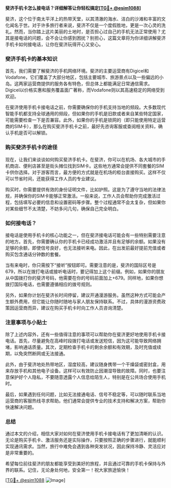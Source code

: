 **斐济手机卡怎么接电话？详细解答让你轻松搞定[[TG💪+ @esim1088](https://t.me/s/esim1088)]**

斐济，这个位于南太平洋上的热带天堂，以其清澈的海水、洁白的沙滩和丰富的文化闻名于世。对于许多旅行者来说，斐济不仅是一个度假胜地，更是一次心灵的洗礼。然而，当你踏上这片美丽的土地时，是否担心过自己的手机无法正常使用？尤其是接电话的问题，会不会让你感到困扰？别担心，这篇文章将为你详细讲解斐济手机卡如何接电话，让你在斐济玩得开心又安心。

### 斐济手机卡的基本知识

首先，我们需要了解斐济的手机网络环境。斐济的主要运营商有Digicel和Vodafone，它们覆盖了大部分地区，包括主要城市、旅游景点以及一些偏远的小岛。这两家运营商提供的服务各有特色，但总体上都能满足日常通信需求。Digicel以价格实惠和服务覆盖面广著称，而Vodafone则以其高速稳定的网络受到欢迎。

在斐济使用手机卡接电话之前，你需要确保你的手机支持当地的频段。大多数现代智能手机都支持全球通用的频段，但如果你的手机是旧款或者来自某些特定国家，可能需要检查一下是否兼容。此外，如果你的手机是锁网的（即只能使用特定运营商的SIM卡），那么在购买斐济手机卡之前，最好先咨询客服或查阅相关资料，确认手机是否可以解锁。

### 购买斐济手机卡的途径

现在，让我们来谈谈如何购买斐济手机卡。在斐济，你可以在机场、各大城市的手机商店、便利店甚至是街头摊位找到SIM卡。这些地方通常会提供不同套餐的SIM卡供你选择。对于游客而言，最方便的方式就是在机场的柜台直接购买。这样不仅可以节省时间，还能获得工作人员的专业建议。

购买时，你需要提供有效的身份证明文件，比如护照。这是为了遵守当地的法律法规，并确保你的SIM卡能够正常激活。一般来说，工作人员会帮助你完成激活过程，包括填写必要的信息和设置密码等步骤。整个过程通常不会太复杂，但如果你对某些细节不太清楚，不妨多问几句，确保自己完全明白。

### 如何接电话？

接电话是使用手机卡的核心功能之一，但在斐济接电话可能会有一些特别需要注意的地方。首先，你需要确认你的手机卡已经成功激活并且有足够的余额。如果没有足够的余额，即使信号良好，也无法接听来电。因此，在出发前最好提前充值或者购买包含通话分钟数的套餐。

当有来电时，你只需按下“接听”按钮即可。需要注意的是，斐济的国际区号是679，所以在拨打电话或接听电话时，要记得加上这个前缀。例如，如果你的朋友从中国拨打你的斐济号码，他需要在你的号码前面加上+679。同样地，如果你想拨打国际电话，也需要遵循相应的拨号规则。

另外，如果你计划在斐济长时间停留，建议开通漫游服务。虽然这种方式可能会产生额外费用，但它能让你随时随地与家人朋友保持联系。不过，具体的漫游资费政策因运营商而异，建议在购买手机卡时向工作人员咨询清楚。

### 注意事项与小贴士

除了上述内容外，还有一些值得注意的事项可以帮助你在斐济更好地使用手机卡接电话。首先，尽量避免在高峰时段拨打电话或发送短信，因为这可能导致网络拥堵，影响通话质量。其次，定期检查手机卡的剩余余额和有效期，及时充值或续期，以免突然断网或无法接通。

此外，由于斐济地处热带地区，湿度较高，建议随身携带一个干燥袋或密封盒，用来存放手机和其他电子设备。这样可以有效防止因潮湿导致的故障。同时，也要注意保护好个人隐私，不要随意透露个人信息给陌生人，特别是在公共场合使用手机时。

最后，如果遇到任何问题，比如无法接通电话、信号不稳定等，可以随时联系当地运营商的客服热线寻求帮助。他们通常会提供专业的技术支持和解决方案，帮助你快速解决问题。

### 总结

通过本文的介绍，相信大家对如何在斐济使用手机卡接电话有了更加清晰的认识。无论是购买手机卡、激活服务还是实际操作，只要按照正确的步骤进行，就能顺利实现通讯需求。当然，旅行中难免会遇到各种突发状况，因此保持冷静、灵活应对是非常重要的。

希望每位前往斐济的朋友都能享受到美好的旅程，并且通过可靠的手机卡保持与外界的联系。记住，无论身处何地，安全第一！祝大家旅途愉快！

[[TG💪+ @esim1088](https://t.me/s/esim1088) ![Image](https://i.postimg.cc/4NQfJmqS/Snipaste-2025-05-13-00-14-12.png)]